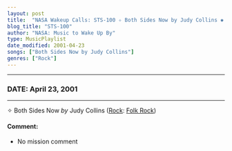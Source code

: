 ```yaml
---
layout: post
title:  "NASA Wakeup Calls: STS-100 ✧ Both Sides Now by Judy Collins ✺ April 23, 2001"
blog_title: "STS-100"
author: "NASA: Music to Wake Up By"
type: MusicPlaylist
date_modified: 2001-04-23
songs: ["Both Sides Now by Judy Collins"]
genres: ["Rock"]
---
```


----
### DATE: April 23, 2001
----
✧ Both Sides Now *by* Judy Collins ([Rock](https://www.discogs.com/genre/Rock): [Folk Rock](https://www.discogs.com/style/Folk%20Rock)) <a target="blank_" href="https://www.discogs.com/Judy-Collins-Both-Sides-Now/master/726458">
    <i class="fas fa-compact-disc"
       title="Discogs entry for this song"
       alt="Discogs entry for this song"
       style="font-size: 1.1em;"></i></a>
    

#### Comment:
* No mission comment



<br/>
<center>
	<a target="_blank"
	   href="https://twitter.com/intent/tweet?hashtags=Space,NASA,Playlist,NASAWakeupCalls,SpaceProgram&text=🚀 {{ page.author}}, {{ page.title }}. {{ site.url }}{{ page.url }}&via=nasawakeupcalls"><i class="fab fa-twitter" title="Tweet this page" alt="Tweet this page" style="font-size: 1.3em;"></i></a>
	&nbsp; 	<i class="fas fa-user-astronaut" style="font-size: 1.5em;"></i> &nbsp;
    <a id="custom_amazon_link"
       type="amzn" search="#"
       category="popular music">
    <i class="fab fa-amazon" style="font-size: 1.3em;"></i></a>
</center>

<!-- Randomly resolve an individual entry from a song array -->
<script src="/assets/javascript/seedrandom.min.js"></script>
<script>
  var wake_me_up = ["Both Sides Now by Judy Collins"];
  var prng = new Math.seedrandom();
  function randomSong() {
    song = wake_me_up[Math.floor(Math.random() * wake_me_up.length)];
    var amazon_link = document.getElementById("custom_amazon_link");
    amazon_link.setAttribute("search", song);
  }
  window.onload = randomSong();
</script>
